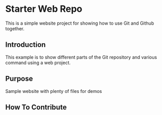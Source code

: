 # Starter Web Repo

This is a simple website project for showing how to use Git and Github together.

## Introduction

This example is to show different parts of the Git repository and various command using a web project.

## Purpose

Sample website with plenty of files for demos

## How To Contribute
